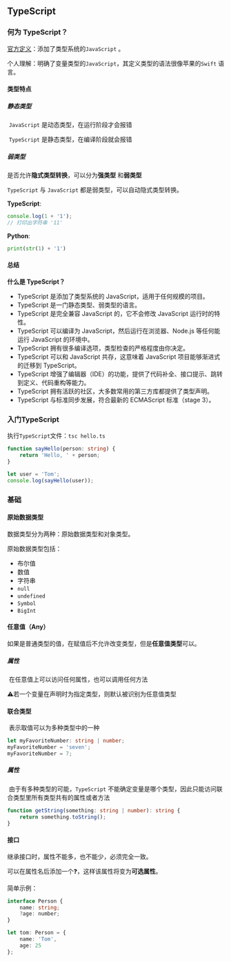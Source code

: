 ## TypeScript



### 何为 TypeScript？

[官方定义](https://www.typescriptlang.org)：添加了类型系统的`JavaScript` 。

个人理解：明确了变量类型的`JavaScript`，其定义类型的语法很像苹果的`Swift` 语言。



#### 类型特点

##### 静态类型

​	`JavaScript` 是动态类型，在运行阶段才会报错

​	`TypeScript` 是静态类型，在编译阶段就会报错

##### 弱类型

​	是否允许**隐式类型转换**，可以分为**强类型** 和**弱类型**

`TypeScript` 与 `JavaScript` 都是弱类型，可以自动隐式类型转换。



**TypeScript**:

```typescript
console.log(1 + '1');
// 打印出字符串 '11'
```

**Python**:

```python
print(str(1) + '1')
```



#### 总结

**什么是 TypeScript？**

- TypeScript 是添加了类型系统的 JavaScript，适用于任何规模的项目。
- TypeScript 是一门静态类型、弱类型的语言。
- TypeScript 是完全兼容 JavaScript 的，它不会修改 JavaScript 运行时的特性。
- TypeScript 可以编译为 JavaScript，然后运行在浏览器、Node.js 等任何能运行 JavaScript 的环境中。
- TypeScript 拥有很多编译选项，类型检查的严格程度由你决定。
- TypeScript 可以和 JavaScript 共存，这意味着 JavaScript 项目能够渐进式的迁移到 TypeScript。
- TypeScript 增强了编辑器（IDE）的功能，提供了代码补全、接口提示、跳转到定义、代码重构等能力。
- TypeScript 拥有活跃的社区，大多数常用的第三方库都提供了类型声明。
- TypeScript 与标准同步发展，符合最新的 ECMAScript 标准（stage 3）。





### 入门TypeScript

执行`TypeScript`文件：`tsc hello.ts`

```typescript
function sayHello(person: string) {
    return 'Hello, ' + person;
}

let user = 'Tom';
console.log(sayHello(user));
```



### 基础

#### 原始数据类型

数据类型分为两种：原始数据类型和对象类型。

原始数据类型包括：

+ 布尔值
+ 数值
+ 字符串
+ `null`
+ `undefined`
+ `Symbol`
+ `BigInt`



#### 任意值（Any）

​	如果是普通类型的值，在赋值后不允许改变类型，但是**任意值类型**可以。

##### 属性

​	在任意值上可以访问任何属性，也可以调用任何方法

⚠️若一个变量在声明时为指定类型，则默认被识别为任意值类型





#### 联合类型

​		表示取值可以为多种类型中的一种

```typescript
let myFavoriteNumber: string | number;
myFavoriteNumber = 'seven';
myFavoriteNumber = 7;
```

##### 属性

​		由于有多种类型的可能，`TypeScript` 不能确定变量是哪个类型，因此只能访问联合类型里所有类型共有的属性或者方法

```typescript
function getString(something: string | number): string {
    return something.toString();
}
```



#### 接口

继承接口时，属性不能多，也不能少，必须完全一致。

可以在属性名后添加一个❓，这样该属性将变为**可选属性**。

简单示例：

```typescript
interface Person {
    name: string;
    ?age: number;
}

let tom: Person = {
    name: 'Tom',
    age: 25
};
```







































